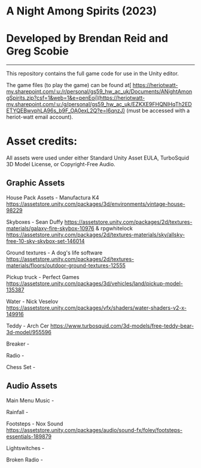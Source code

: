 # A Night Among Spirits (2023)
# Developed by Brendan Reid and Greg Scobie
-------------------------------------------

This repository contains the full game code for use in the Unity editor.

The game files (to play the game) can be found at[ https://heriotwatt-my.sharepoint.com/:u:/r/personal/gs59_hw_ac_uk/Documents/ANightAmongSpirits.zip?csf=1&web=1&e=penEoi](https://heriotwatt-my.sharepoint.com/:u:/g/personal/gs59_hw_ac_uk/EZKXE9FHQNlHqTh2EDETYQEBwvphLA96s_b9F_OA0exL2Q?e=I6qnzJ) (must be accessed with a heriot-watt email account).


# Asset credits: 

All assets were used under either Standard Unity Asset EULA, TurboSquid 3D Model License, or Copyright-Free Audio.

## Graphic Assets

House Pack Assets - Manufactura K4 https://assetstore.unity.com/packages/3d/environments/vintage-house-98229

Skyboxes - Sean Duffy https://assetstore.unity.com/packages/2d/textures-materials/galaxy-fire-skybox-10976  & rpgwhitelock https://assetstore.unity.com/packages/2d/textures-materials/sky/allsky-free-10-sky-skybox-set-146014

Ground textures - A dog's life software https://assetstore.unity.com/packages/2d/textures-materials/floors/outdoor-ground-textures-12555

Pickup truck - Perfect Games https://assetstore.unity.com/packages/3d/vehicles/land/pickup-model-135387

Water - Nick Veselov https://assetstore.unity.com/packages/vfx/shaders/water-shaders-v2-x-149916

Teddy - Arch Cer https://www.turbosquid.com/3d-models/free-teddy-bear-3d-model/955596

Breaker - 

Radio - 

Chess Set - 

## Audio Assets

Main Menu Music - 

Rainfall - 

Footsteps - Nox Sound https://assetstore.unity.com/packages/audio/sound-fx/foley/footsteps-essentials-189879

Lightswitches -

Broken Radio - 



